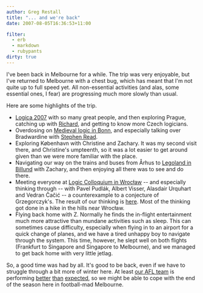 ```yaml
---
author: Greg Restall
title: "... and we're back"
date: 2007-08-05T16:36:53+11:00

filter:
  - erb
  - markdown
  - rubypants
dirty: true
---
```


I've been back in Melbourne for a while.  The trip was very enjoyable, but I've returned to Melbourne with a chest bug, which has meant that I'm not quite up to full speed yet.  All non-essential activities (and alas, some essential ones, I fear) are progressing much more slowly than usual.

Here are some highlights of the trip.

* [Logica 2007](http://logika.flu.cas.cz/redaction.php?action=showRedaction&id_categoryNode=852) with so many great people, and then exploring Prague, catching up with [Richard](http://www.ucalgary.ca/~rzach/logblog/), and getting to know more Czech logicians.
* Overdosing on [Medieval logic in Bonn](http://www.illc.uva.nl/GPMR-LS1/), and especially talking over Bradwardine with [Stephen Read](http://www.st-andrews.ac.uk/~slr/read.html).
* Exploring K&oslash;benhavn with Christine and Zachary.  It was my second visit there, and Christine's umpteenth, so it was a lot easier to get around given than we were more familiar with the place.
* Navigating our way on the trains and buses from &Aring;rhus to [Legoland in Billund](http://legoland.dk) with Zachary, and then enjoying all there was to see and do there. 
* Meeting everyone at [Logic Colloquium in Wroc&#322;aw](http://www.math.uni.wroc.pl/~pkowa/lc2007.html) -- and especially thinking through -- with Pavel Pudl&aacute;k, Albert Visser, Alasdair Urquhart and Vedran &#x10C;a&#x10D;i&#x107; -- a counterexample to a conjecture of Grzegorczyk's.  The result of our thinking is [here](http://www.math.cas.cz/~pudlak/strings/doku.php?id=a_counterexample_to_a_conjecture_of_grzegorczyk).  Most of the thinking got done in a hike in the hills near Wroc&#322;aw.
* Flying back home with Z. Normally he finds the in-flight entertainment much more attractive than mundane activities such as sleep.  This can sometimes cause difficulty, especially when flying in to an airport for a quick change of planes, and we have a tired unhappy boy to navigate through the system.  This time, however, he slept well on both flights (Frankfurt to Singapore and Singapore to Melbourne), and we managed to get back home with very little jetlag.

So, a good time was had by all.  It's good to be back, even if we have to struggle through a bit more of winter here.  At least [our AFL team](http://lions.com.au) is performing [better](http://www.realfooty.com.au/news/news/lions-pile-on-the-pressure-in-finals-bid/2007/08/04/1185648222098.html) [than](http://www.realfooty.com.au/news/news/lions-in-flagcontender-form-matthews/2007/07/30/1185647829342.html) [expected](http://www.realfooty.com.au/news/rfmatchreport/pies-have-no-answers-against-roaring-lions/2007/07/28/1185339332180.html), so we might be able to cope with the end of the season here in football-mad Melbourne.